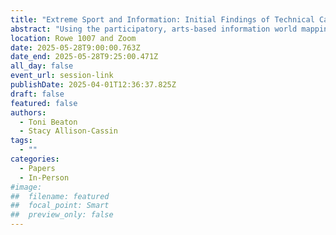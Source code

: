 ```yaml
---
title: "Extreme Sport and Information: Initial Findings of Technical Cave Diver’s Information-Seeking Behaviours"
abstract: "Using the participatory, arts-based information world mapping (IWM) method, this study investigated the information-seeking behaviors of cave divers before, during, and after cave dives. Cave diving is considered an extreme sport, in which technical divers trained in overhead environments penetrate flooded cave systems. 20 participants were interviewed using the IWM technique and semi-structured open-ended questions. Verbatim clean transcriptions and participant maps were coded using thematic content analysis. Participant data suggests cave divers may be intentionally restrictive in their information-sharing behaviors, choosing vetted contacts willing to reciprocate information exchanges."
location: Rowe 1007 and Zoom
date: 2025-05-28T9:00:00.763Z
date_end: 2025-05-28T9:25:00.471Z
all_day: false
event_url: session-link
publishDate: 2025-04-01T12:36:37.825Z
draft: false
featured: false
authors:
  - Toni Beaton
  - Stacy Allison-Cassin
tags:
  - ""
categories:
  - Papers
  - In-Person
#image:
##  filename: featured
##  focal_point: Smart
##  preview_only: false
---
```

